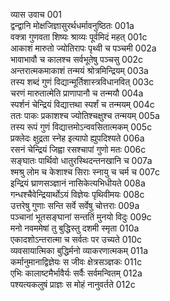 व्यास उवाच	001    
द्वन्द्वानि मोक्षजिज्ञासुरर्थधर्मावनुष्ठितः	001a  
वक्त्रा गुणवता शिष्यः श्राव्यः पूर्वमिदं महत्	001c  
आकाशं मारुतो ज्योतिरापः पृथ्वी च पञ्चमी	002a  
भावाभावौ च कालश्च सर्वभूतेषु पञ्चसु	002c  
अन्तरात्मकमाकाशं तन्मयं श्रोत्रमिन्द्रियम्	003a  
तस्य शब्दं गुणं विद्यान्मूर्तिशास्त्रविधानवित्	003c  
चरणं मारुतात्मेति प्राणापानौ च तन्मयौ	004a  
स्पर्शनं चेन्द्रियं विद्यात्तथा स्पर्शं च तन्मयम्	004c  
ततः पाकः प्रकाशश्च ज्योतिश्चक्षुश्च तन्मयम्	005a  
तस्य रूपं गुणं विद्यात्तमोऽन्ववसितात्मकम्	005c  
प्रक्लेदः क्षुद्रता स्नेह इत्यापो ह्युपदिश्यते	006a  
रसनं चेन्द्रियं जिह्वा रसश्चापां गुणो मतः	006c  
सङ्घातः पार्थिवो धातुरस्थिदन्तनखानि च	007a  
श्मश्रु लोम च केशाश्च सिराः स्नायु च चर्म च	007c  
इन्द्रियं घ्राणसञ्ज्ञानं नासिकेत्यभिधीयते	008a  
गन्धश्चैवेन्द्रियार्थोऽयं विज्ञेयः पृथिवीमयः	008c  
उत्तरेषु गुणाः सन्ति सर्वे सर्वेषु चोत्तराः	009a  
पञ्चानां भूतसङ्घानां सन्ततिं मुनयो विदुः	009c  
मनो नवममेषां तु बुद्धिस्तु दशमी स्मृता	010a  
एकादशोऽन्तरात्मा च सर्वतः पर उच्यते	010c  
व्यवसायात्मिका बुद्धिर्मनो व्याकरणात्मकम्	011a  
कर्मानुमानाद्विज्ञेयः स जीवः क्षेत्रसञ्ज्ञकः	011c  
एभिः कालाष्टमैर्भावैर्यः सर्वैः सर्वमन्वितम्	012a  
पश्यत्यकलुषं प्राज्ञः स मोहं नानुवर्तते	012c  

